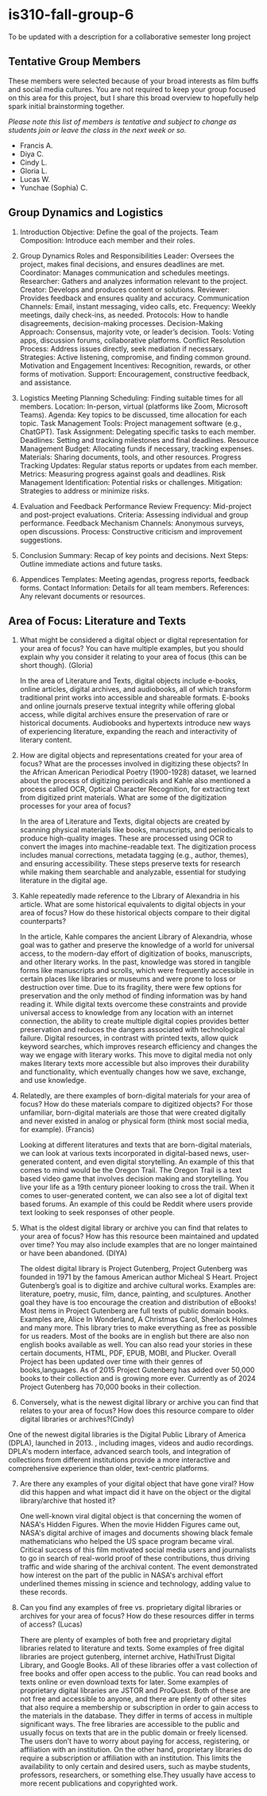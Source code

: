 # is310-fall-group-6
To be updated with a description for a collaborative semester long project

## Tentative Group Members

These members were selected because of your broad interests as film buffs and social media cultures. You are not required to keep your group focused on this area for this project, but I share this broad overview to hopefully help spark initial brainstorming together.

_Please note this list of members is tentative and subject to change as students join or leave the class in the next week or so._

- Francis A.
- Diya C.
- Cindy L.
- Gloria L.
- Lucas W.
- Yunchae (Sophia) C.

## Group Dynamics and Logistics

1. Introduction
Objective: Define the goal of the projects.
Team Composition: Introduce each member and their roles.

2. Group Dynamics
Roles and Responsibilities
Leader: Oversees the project, makes final decisions, and ensures deadlines are met.
Coordinator: Manages communication and schedules meetings.
Researcher: Gathers and analyzes information relevant to the project.
Creator: Develops and produces content or solutions.
Reviewer: Provides feedback and ensures quality and accuracy.
Communication
Channels: Email, instant messaging, video calls, etc.
Frequency: Weekly meetings, daily check-ins, as needed.
Protocols: How to handle disagreements, decision-making processes.
Decision-Making
Approach: Consensus, majority vote, or leader’s decision.
Tools: Voting apps, discussion forums, collaborative platforms.
Conflict Resolution
Process: Address issues directly, seek mediation if necessary.
Strategies: Active listening, compromise, and finding common ground.
Motivation and Engagement
Incentives: Recognition, rewards, or other forms of motivation.
Support: Encouragement, constructive feedback, and assistance.

3. Logistics
Meeting Planning
Scheduling: Finding suitable times for all members.
Location: In-person, virtual (platforms like Zoom, Microsoft Teams).
Agenda: Key topics to be discussed, time allocation for each topic.
Task Management
Tools: Project management software (e.g., ChatGPT).
Task Assignment: Delegating specific tasks to each member.
Deadlines: Setting and tracking milestones and final deadlines.
Resource Management
Budget: Allocating funds if necessary, tracking expenses.
Materials: Sharing documents, tools, and other resources.
Progress Tracking
Updates: Regular status reports or updates from each member.
Metrics: Measuring progress against goals and deadlines.
Risk Management
Identification: Potential risks or challenges.
Mitigation: Strategies to address or minimize risks.

4. Evaluation and Feedback
Performance Review
Frequency: Mid-project and post-project evaluations.
Criteria: Assessing individual and group performance.
Feedback Mechanism
Channels: Anonymous surveys, open discussions.
Process: Constructive criticism and improvement suggestions.

5. Conclusion
Summary: Recap of key points and decisions.
Next Steps: Outline immediate actions and future tasks.

6. Appendices
Templates: Meeting agendas, progress reports, feedback forms.
Contact Information: Details for all team members.
References: Any relevant documents or resources.


## Area of Focus: Literature and Texts

1. What might be considered a digital object or digital representation for your area of focus? You can have multiple examples, but you should explain why you consider it relating to your area of focus (this can be short though). (Gloria)

   In the area of Literature and Texts, digital objects include e-books, online articles, digital archives, and audiobooks, all of which transform traditional print works into accessible and shareable formats. E-books and online journals preserve textual integrity while offering global access, while digital archives ensure the preservation of rare or historical documents. Audiobooks and hypertexts introduce new ways of experiencing literature, expanding the reach and interactivity of literary content.

2. How are digital objects and representations created for your area of focus? What are the processes involved in digitizing these objects? In the African American Periodical Poetry (1900-1928) dataset, we learned about the process of digitizing periodicals and Kahle also mentioned a process called OCR, Optical Character Recognition, for extracting text from digitized print materials. What are some of the digitization processes for your area of focus?

   In the area of Literature and Texts, digital objects are created by scanning physical materials like books, manuscripts, and periodicals to produce high-quality images. These are processed using OCR to convert the images into machine-readable text. The digitization process includes manual corrections, metadata tagging (e.g., author, themes), and ensuring accessibility. These steps preserve texts for research while making them searchable and analyzable, essential for studying literature in the digital age.

3. Kahle repeatedly made reference to the Library of Alexandria in his article. What are some historical equivalents to digital objects in your area of focus? How do these historical objects compare to their digital counterparts?

   In the article, Kahle compares the ancient Library of Alexandria, whose goal was to gather and preserve the knowledge of a world for universal access, to the modern-day effort of digitization of books, manuscripts, and other literary works. 
In the past, knowledge was stored in tangible forms like manuscripts and scrolls, which were frequently accessible in certain places like libraries or museums and were prone to loss or destruction over time. Due to its fragility, there were few options for preservation and the only method of finding information was by hand reading it. While digital texts overcome these constraints and provide universal access to knowledge from any location with an internet connection, the ability to create multiple digital copies provides better preservation and reduces the dangers associated with technological failure. 
Digital resources, in contrast with printed texts, allow quick keyword searches, which improves research efficiency and changes the way we engage with literary works. This move to digital media not only makes literary texts more accessible but also improves their durability and functionality, which eventually changes how we save, exchange, and use knowledge.


4. Relatedly, are there examples of born-digital materials for your area of focus? How do these materials compare to digitized objects? For those unfamiliar, born-digital materials are those that were created digitally and never existed in analog or physical form (think most social media, for example). (Francis)

   Looking at different literatures and texts that are born-digital materials, we can look at various texts incorporated in digital-based news, user-generated content, and even digital storytelling. An example of this that comes to mind would be the Oregon Trail. The Oregon Trail is a text based video game that involves decision making and storytelling. You live your life as a 19th century pioneer looking to cross the trail. When it comes to user-generated content, we can also see a lot of digital text based forums. An example of this could be Reddit where users provide text looking to seek responses of other people.

5. What is the oldest digital library or archive you can find that relates to your area of focus? How has this resource been maintained and updated over time? You may also include examples that are no longer maintained or have been abandoned. (DIYA) 

   The oldest digital library is Project Gutenberg, Project Gutenberg was founded in 1971 by the famous American author Micheal S Heart. Project Gutenberg’s goal is to digitize and archive cultural works. Examples are: literature, poetry, music, film, dance, painting, and sculptures. 
Another goal they have is too encourage the creation and distribution of eBooks! Most items in Project Gutenberg are full texts of public domain books. Examples are, Alice In Wonderland, A Christmas Carol, Sherlock Holmes and many more. This library tries to make everything as free as possible for us readers. Most of the books are in english but there are also non english books available as well. You can also read your stories in these certain documents, HTML, PDF, EPUB, MOBI, and Plucker. Overall Project has been updated over time with their genres of books,languages. As of 2015 Project Gutenberg has added over 50,000 books to their collection and is growing more ever. Currently as of 2024 Project Gutenberg has 70,000 books in their collection.

6. Conversely, what is the newest digital library or archive you can find that relates to your area of focus? How does this resource compare to older digital libraries or archives?(Cindy)

One of the newest digital libraries is the Digital Public Library of America (DPLA), launched in 2013. , including images, videos and audio recordings. DPLA's modern interface, advanced search tools, and integration of collections from different institutions provide a more interactive and comprehensive experience than older, text-centric platforms.

7. Are there any examples of your digital object that have gone viral? How did this happen and what impact did it have on the object or the digital library/archive that hosted it?

   One well-known viral digital object is that concerning the women of NASA's Hidden Figures. When the movie Hidden Figures came out, NASA's digital archive of images and documents showing black female mathematicians who helped the US space program became viral. Critical success of this film motivated social media users and journalists to go in search of real-world proof of these contributions, thus driving traffic and wide sharing of the archival content. The event demonstrated how interest on the part of the public in NASA's archival effort underlined themes missing in science and technology, adding value to these records.

8. Can you find any examples of free vs. proprietary digital libraries or archives for your area of focus? How do these resources differ in terms of access? (Lucas)

   There are plenty of examples of both free and proprietary digital libraries related to literature and texts. Some examples of free digital libraries are project gutenberg, internet archive, HathiTrust Digital Library, and Google Books. All of these libraries offer a vast collection of free books and offer open access to the public. You can read books and texts online or even download texts for later. Some examples of proprietary digital libraries are JSTOR and ProQuest. Both of these are not free and accessible to anyone, and there are plenty of other sites that also require a membership or subscription in order to gain access to the materials in the database. They differ in terms of access in multiple significant ways. The free libraries are accessible to the public and usually focus on texts that are in the public domain or freely licensed. The users don’t have to worry about paying for access, registering, or affiliation with an institution. On the other hand, proprietary libraries do require a subscription or affiliation with an institution. This limits the availability to only certain and desired users, such as maybe students, professors, researchers, or something else.They usually have access to more recent publications and copyrighted work.
